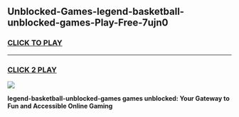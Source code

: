 
## Unblocked-Games-legend-basketball-unblocked-games-Play-Free-7ujn0
<h3>
<a href="https://premium76.site?title=legend-basketball-unblocked-games&ref=19M">CLICK TO PLAY</a></h3>
<hr>

<h3>
<a href="https://premium76.site?title=legend-basketball-unblocked-games&ref=19M">CLICK 2 PLAY</a>
  
</h3>

<a href="https://premium76.site?title=legend-basketball-unblocked-games&ref=19M"><img src="https://clearcache.store/games.png"></a>


**legend-basketball-unblocked-games games unblocked: Your Gateway to Fun and Accessible Online Gaming**
